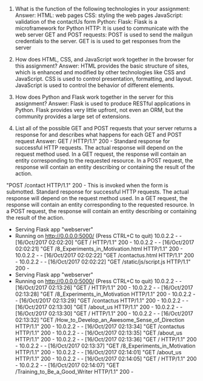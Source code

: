 1) What is the function of the following technologies in your assignment:
Answer:
HTML: web pages
CSS: styling the web pages
JavaScript: validation of the contactUs form
Python:
Flask: Flask is a microframework for Python
HTTP: It is used to communicate with the web server
GET and POST requests: POST is used to send the mailgun credentials to the server. GET is is used to get responses from the server

2) How does HTML, CSS, and JavaScript work together in the browser for this assignment?
Answer:
HTML provides the basic structure of sites, which is enhanced and modified by other technologies like CSS and JavaScript.
CSS is used to control presentation, formatting, and layout.
JavaScript is used to control the behavior of different elements.

3) How does Python and Flask work together in the server for this assignment?
Answer:
Flask is used to produce RESTful applications in Python. Flask provides very little upfront, not even an ORM, but the community provides a large set of extensions.


4) List all of the possible GET and POST requests that your server returns a response for and describes what happens for each GET and POST request
Answer:
GET / HTTP/1.1" 200 -
Standard response for successful HTTP requests. The actual response will depend on the request method used. In a GET request, the response will contain an entity corresponding to the requested resource. In a POST request, the response will contain an entity describing or containing the result of the action.

"POST /contact HTTP/1.1" 200 -
This is invoked when the form is submotted. Standard response for successful HTTP requests. The actual response will depend on the request method used. In a GET request, the response will contain an entity corresponding to the requested resource. In a POST request, the response will contain an entity describing or containing the result of the action.


 * Serving Flask app "webserver"
 * Running on http://0.0.0.0:5000/ (Press CTRL+C to quit)
10.0.2.2 - - [16/Oct/2017 02:02:20] "GET / HTTP/1.1" 200 -
10.0.2.2 - - [16/Oct/2017 02:02:21] "GET /8_Experiments_in_Motivation.html HTTP/1.1" 200 -
10.0.2.2 - - [16/Oct/2017 02:02:22] "GET /contactus.html HTTP/1.1" 200 -
10.0.2.2 - - [16/Oct/2017 02:02:22] "GET /static/js/script.js HTTP/1.1" 200 -
 * Serving Flask app "webserver"
 * Running on http://0.0.0.0:5000/ (Press CTRL+C to quit)
10.0.2.2 - - [16/Oct/2017 02:13:26] "GET / HTTP/1.1" 200 -
10.0.2.2 - - [16/Oct/2017 02:13:28] "GET /8_Experiments_in_Motivation HTTP/1.1" 200 -
10.0.2.2 - - [16/Oct/2017 02:13:29] "GET /contactus HTTP/1.1" 200 -
10.0.2.2 - - [16/Oct/2017 02:13:30] "GET /about_us HTTP/1.1" 200 -
10.0.2.2 - - [16/Oct/2017 02:13:30] "GET / HTTP/1.1" 200 -
10.0.2.2 - - [16/Oct/2017 02:13:32] "GET /How_to_Develop_an_Awesome_Sense_of_Direction HTTP/1.1" 200 -
10.0.2.2 - - [16/Oct/2017 02:13:34] "GET /contactus HTTP/1.1" 200 -
10.0.2.2 - - [16/Oct/2017 02:13:35] "GET /about_us HTTP/1.1" 200 -
10.0.2.2 - - [16/Oct/2017 02:13:36] "GET / HTTP/1.1" 200 -
10.0.2.2 - - [16/Oct/2017 02:13:37] "GET /8_Experiments_in_Motivation HTTP/1.1" 200 -
10.0.2.2 - - [16/Oct/2017 02:14:01] "GET /about_us HTTP/1.1" 200 -
10.0.2.2 - - [16/Oct/2017 02:14:05] "GET / HTTP/1.1" 200 -
10.0.2.2 - - [16/Oct/2017 02:14:07] "GET /Training_to_Be_a_Good_Writer HTTP/1.1" 200 -
